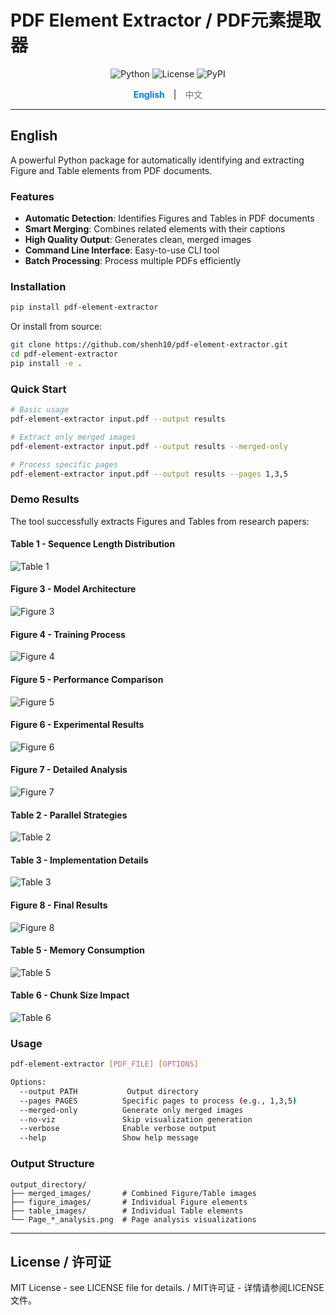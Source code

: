 # PDF Element Extractor / PDF元素提取器

<div align="center">

![Python](https://img.shields.io/badge/Python-3.7+-blue.svg)
![License](https://img.shields.io/badge/License-MIT-green.svg)
![PyPI](https://img.shields.io/badge/PyPI-pdf--element--extractor-blue.svg)

<a href="#" onclick="switchLanguage('en'); return false;" id="en-link" style="color: #007bff; text-decoration: none; margin: 0 10px; font-weight: bold;">English</a> | 
<a href="#" onclick="switchLanguage('zh'); return false;" id="zh-link" style="color: #6c757d; text-decoration: none; margin: 0 10px;">中文</a>

</div>

---

<div id="en-content">

## English

A powerful Python package for automatically identifying and extracting Figure and Table elements from PDF documents.

### Features

- **Automatic Detection**: Identifies Figures and Tables in PDF documents
- **Smart Merging**: Combines related elements with their captions
- **High Quality Output**: Generates clean, merged images
- **Command Line Interface**: Easy-to-use CLI tool
- **Batch Processing**: Process multiple PDFs efficiently

### Installation

```bash
pip install pdf-element-extractor
```

Or install from source:

```bash
git clone https://github.com/shenh10/pdf-element-extractor.git
cd pdf-element-extractor
pip install -e .
```

### Quick Start

```bash
# Basic usage
pdf-element-extractor input.pdf --output results

# Extract only merged images
pdf-element-extractor input.pdf --output results --merged-only

# Process specific pages
pdf-element-extractor input.pdf --output results --pages 1,3,5
```

### Demo Results

The tool successfully extracts Figures and Tables from research papers:

#### Table 1 - Sequence Length Distribution
![Table 1](examples/demo_images/page_3_table_1_merged.png)

#### Figure 3 - Model Architecture
![Figure 3](examples/demo_images/page_4_figure_3_merged.png)

#### Figure 4 - Training Process
![Figure 4](examples/demo_images/page_5_figure_4_merged.png)

#### Figure 5 - Performance Comparison
![Figure 5](examples/demo_images/page_6_figure_5_merged.png)

#### Figure 6 - Experimental Results
![Figure 6](examples/demo_images/page_6_figure_6_merged.png)

#### Figure 7 - Detailed Analysis
![Figure 7](examples/demo_images/page_7_figure_7_merged.png)

#### Table 2 - Parallel Strategies
![Table 2](examples/demo_images/page_7_table_2_merged.png)

#### Table 3 - Implementation Details
![Table 3](examples/demo_images/page_7_table_3_merged.png)

#### Figure 8 - Final Results
![Figure 8](examples/demo_images/page_8_figure_8_merged.png)

#### Table 5 - Memory Consumption
![Table 5](examples/demo_images/page_8_table_5_merged.png)

#### Table 6 - Chunk Size Impact
![Table 6](examples/demo_images/page_8_table_6_merged.png)

### Usage

```bash
pdf-element-extractor [PDF_FILE] [OPTIONS]

Options:
  --output PATH           Output directory
  --pages PAGES          Specific pages to process (e.g., 1,3,5)
  --merged-only          Generate only merged images
  --no-viz               Skip visualization generation
  --verbose              Enable verbose output
  --help                 Show help message
```

### Output Structure

```
output_directory/
├── merged_images/       # Combined Figure/Table images
├── figure_images/       # Individual Figure elements
├── table_images/        # Individual Table elements
└── Page_*_analysis.png  # Page analysis visualizations
```

</div>

<div id="zh-content" style="display: none;">

## 中文

一个强大的Python包，用于自动识别和提取PDF文档中的图表和表格元素。

### 功能特性

- **自动检测**: 识别PDF文档中的图表和表格
- **智能合并**: 将相关元素与其标题合并
- **高质量输出**: 生成清晰的合并图像
- **命令行界面**: 易于使用的CLI工具
- **批量处理**: 高效处理多个PDF文件

### 安装

```bash
pip install pdf-element-extractor
```

或从源码安装:

```bash
git clone https://github.com/shenh10/pdf-element-extractor.git
cd pdf-element-extractor
pip install -e .
```

### 快速开始

```bash
# 基本用法
pdf-element-extractor input.pdf --output results

# 仅提取合并图像
pdf-element-extractor input.pdf --output results --merged-only

# 处理指定页面
pdf-element-extractor input.pdf --output results --pages 1,3,5
```

### 演示结果

该工具成功从研究论文中提取图表和表格:

#### 表格1 - 序列长度分布
![Table 1](examples/demo_images/page_3_table_1_merged.png)

#### 图表3 - 模型架构
![Figure 3](examples/demo_images/page_4_figure_3_merged.png)

#### 图表4 - 训练过程
![Figure 4](examples/demo_images/page_5_figure_4_merged.png)

#### 图表5 - 性能对比
![Figure 5](examples/demo_images/page_6_figure_5_merged.png)

#### 图表6 - 实验结果
![Figure 6](examples/demo_images/page_6_figure_6_merged.png)

#### 图表7 - 详细分析
![Figure 7](examples/demo_images/page_7_figure_7_merged.png)

#### 表格2 - 并行策略
![Table 2](examples/demo_images/page_7_table_2_merged.png)

#### 表格3 - 实现细节
![Table 3](examples/demo_images/page_7_table_3_merged.png)

#### 图表8 - 最终结果
![Figure 8](examples/demo_images/page_8_figure_8_merged.png)

#### 表格5 - 内存消耗
![Table 5](examples/demo_images/page_8_table_5_merged.png)

#### 表格6 - 块大小影响
![Table 6](examples/demo_images/page_8_table_6_merged.png)

### 使用方法

```bash
pdf-element-extractor [PDF文件] [选项]

选项:
  --output PATH           输出目录
  --pages PAGES          指定要处理的页面 (例如: 1,3,5)
  --merged-only          仅生成合并图像
  --no-viz               跳过可视化生成
  --verbose              启用详细输出
  --help                 显示帮助信息
```

### 输出结构

```
输出目录/
├── merged_images/       # 合并的图表/表格图像
├── figure_images/       # 单独的图表元素
├── table_images/        # 单独的表格元素
└── Page_*_analysis.png  # 页面分析可视化
```

</div>

---

## License / 许可证

MIT License - see LICENSE file for details. / MIT许可证 - 详情请参阅LICENSE文件。

<script>
function switchLanguage(lang) {
    const enContent = document.getElementById('en-content');
    const zhContent = document.getElementById('zh-content');
    const enLink = document.getElementById('en-link');
    const zhLink = document.getElementById('zh-link');
    
    if (lang === 'en') {
        enContent.style.display = 'block';
        zhContent.style.display = 'none';
        enLink.style.color = '#007bff';
        enLink.style.fontWeight = 'bold';
        zhLink.style.color = '#6c757d';
        zhLink.style.fontWeight = 'normal';
    } else {
        enContent.style.display = 'none';
        zhContent.style.display = 'block';
        enLink.style.color = '#6c757d';
        enLink.style.fontWeight = 'normal';
        zhLink.style.color = '#007bff';
        zhLink.style.fontWeight = 'bold';
    }
}

// Initialize with English
document.addEventListener('DOMContentLoaded', function() {
    switchLanguage('en');
});
</script> 